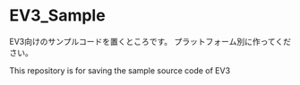 # EV3_Sample
EV3向けのサンプルコードを置くところです。
プラットフォーム別に作ってください。

This repository is for saving the sample source code of EV3